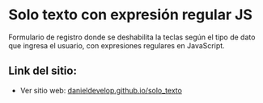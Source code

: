 # Solo texto con expresión regular JS

Formulario de registro donde se deshabilita la teclas según el tipo de dato que ingresa el usuario,
con expresiones regulares en JavaScript.

## Link del sitio:

- Ver sitio web: [danieldevelop.github.io/solo_texto](https://danieldevelop.github.io/solo_texto/) 